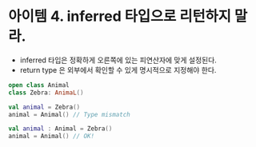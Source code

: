 # 아이템 4. inferred 타입으로 리턴하지 말라.

- inferred 타입은 정확하게 오른쪽에 있는 피연산자에 맞게 설정된다.
- return type 은 외부에서 확인할 수 있게 명시적으로 지정해야 한다.

```kotlin
open class Animal 
class Zebra: AnimaL()

val animal = Zebra()
animal = Animal() // Type mismatch

val animal : Animal = Zebra()
animal = Animal() // OK!


```



